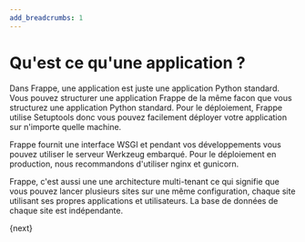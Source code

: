 ```yaml
---
add_breadcrumbs: 1
---
```

# Qu'est ce qu'une application ?

Dans Frappe, une application est juste une application Python standard. Vous pouvez structurer une application Frappe de
la même facon que vous structurez une application Python standard. Pour le déploiement, Frappe utilise Setuptools donc
vous pouvez facilement déployer votre application sur n'importe quelle machine.

Frappe fournit une interface WSGI et pendant vos développements vous pouvez utiliser le serveur Werkzeug embarqué. Pour le
déploiement en production, nous recommandons d'utiliser nginx et gunicorn.

Frappe, c'est aussi une une architecture multi-tenant ce qui signifie que vous pouvez lancer plusieurs sites sur une même
configuration, chaque site utilisant ses propres applications et utilisateurs. La base de données de chaque site est indépendante.

{next}
